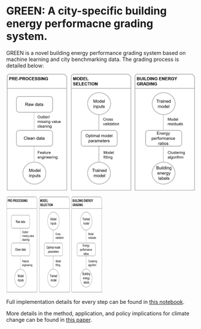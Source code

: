 # GREEN: A city-specific building energy performacne grading system.

GREEN is a novel building energy performance grading system based on machine learning and city benchmarking data. The grading process is detailed below:

![alt text](data/GREEN_methodology.png)

<img src="data/GREEN_methodology.png" width="256" height="256" title="GREEN methodology">

Full implementation details for every step can be found in [this notebook](https://github.com/spapadopoulos/GREENgrading/blob/master/notebooks/GREEN%20grading%20method.ipynb).

More details in the method, application, and policy implications for climate change can be found in [this paper](https://www.sciencedirect.com/science/article/pii/S030626191831612X).


